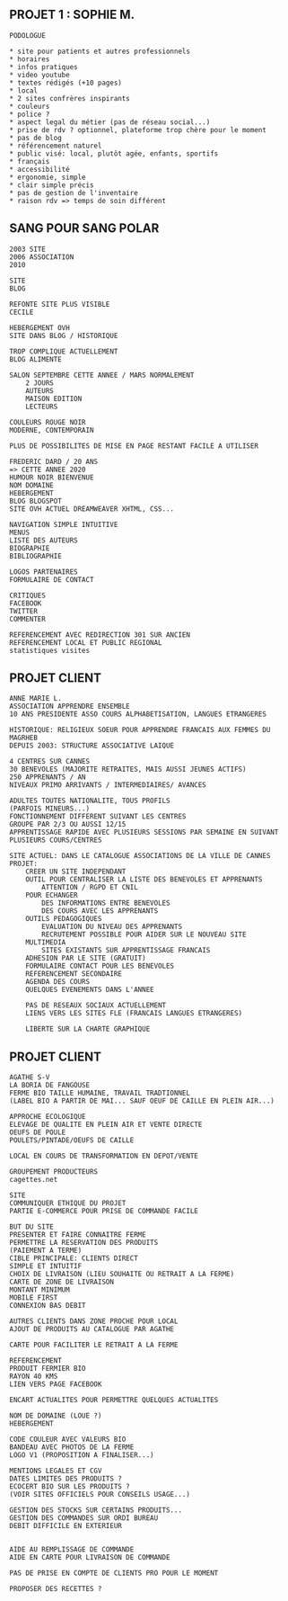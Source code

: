 ## PROJET 1 : SOPHIE M.

    PODOLOGUE

    * site pour patients et autres professionnels
    * horaires
    * infos pratiques
    * video youtube
    * textes rédigés (+10 pages)
    * local
    * 2 sites confrères inspirants
    * couleurs
    * police ?
    * aspect legal du métier (pas de réseau social...)
    * prise de rdv ? optionnel, plateforme trop chère pour le moment
    * pas de blog
    * référencement naturel
    * public visé: local, plutôt agée, enfants, sportifs
    * français
    * accessibilité 
    * ergonomie, simple
    * clair simple précis
    * pas de gestion de l'inventaire
    * raison rdv => temps de soin différent




## SANG POUR SANG POLAR


    2003 SITE    
    2006 ASSOCIATION
    2010 
    
    SITE
    BLOG 

    REFONTE SITE PLUS VISIBLE
    CECILE

    HEBERGEMENT OVH
    SITE DANS BLOG / HISTORIQUE

    TROP COMPLIQUE ACTUELLEMENT
    BLOG ALIMENTE

    SALON SEPTEMBRE CETTE ANNEE / MARS NORMALEMENT
        2 JOURS
        AUTEURS
        MAISON EDITION
        LECTEURS

    COULEURS ROUGE NOIR
    MODERNE, CONTEMPORAIN

    PLUS DE POSSIBILITES DE MISE EN PAGE RESTANT FACILE A UTILISER

    FREDERIC DARD / 20 ANS
    => CETTE ANNEE 2020
    HUMOUR NOIR BIENVENUE
    NOM DOMAINE
    HEBERGEMENT
    BLOG BLOGSPOT
    SITE OVH ACTUEL DREAMWEAVER XHTML, CSS...

    NAVIGATION SIMPLE INTUITIVE
    MENUS
    LISTE DES AUTEURS
    BIOGRAPHIE
    BIBLIOGRAPHIE

    LOGOS PARTENAIRES
    FORMULAIRE DE CONTACT

    CRITIQUES
    FACEBOOK
    TWITTER
    COMMENTER

    REFERENCEMENT AVEC REDIRECTION 301 SUR ANCIEN
    REFERENCEMENT LOCAL ET PUBLIC REGIONAL
    statistiques visites


    

## PROJET CLIENT

    ANNE MARIE L.
    ASSOCIATION APPRENDRE ENSEMBLE
    10 ANS PRESIDENTE ASSO COURS ALPHABETISATION, LANGUES ETRANGERES

    HISTORIQUE: RELIGIEUX SOEUR POUR APPRENDRE FRANCAIS AUX FEMMES DU MAGRHEB
    DEPUIS 2003: STRUCTURE ASSOCIATIVE LAIQUE

    4 CENTRES SUR CANNES
    30 BENEVOLES (MAJORITE RETRAITES, MAIS AUSSI JEUNES ACTIFS)
    250 APPRENANTS / AN
    NIVEAUX PRIMO ARRIVANTS / INTERMEDIAIRES/ AVANCES

    ADULTES TOUTES NATIONALITE, TOUS PROFILS
    (PARFOIS MINEURS...)
    FONCTIONNEMENT DIFFERENT SUIVANT LES CENTRES
    GROUPE PAR 2/3 OU AUSSI 12/15
    APPRENTISSAGE RAPIDE AVEC PLUSIEURS SESSIONS PAR SEMAINE EN SUIVANT PLUSIEURS COURS/CENTRES

    SITE ACTUEL: DANS LE CATALOGUE ASSOCIATIONS DE LA VILLE DE CANNES
    PROJET: 
        CREER UN SITE INDEPENDANT
        OUTIL POUR CENTRALISER LA LISTE DES BENEVOLES ET APPRENANTS
            ATTENTION / RGPD ET CNIL
        POUR ECHANGER 
            DES INFORMATIONS ENTRE BENEVOLES
            DES COURS AVEC LES APPRENANTS
        OUTILS PEDAGOGIQUES
            EVALUATION DU NIVEAU DES APPRENANTS
            RECRUTEMENT POSSIBLE POUR AIDER SUR LE NOUVEAU SITE
        MULTIMEDIA
            SITES EXISTANTS SUR APPRENTISSAGE FRANCAIS
        ADHESION PAR LE SITE (GRATUIT)
        FORMULAIRE CONTACT POUR LES BENEVOLES
        REFERENCEMENT SECONDAIRE
        AGENDA DES COURS
        QUELQUES EVENEMENTS DANS L'ANNEE

        PAS DE RESEAUX SOCIAUX ACTUELLEMENT
        LIENS VERS LES SITES FLE (FRANCAIS LANGUES ETRANGERES)

        LIBERTE SUR LA CHARTE GRAPHIQUE



        
## PROJET CLIENT


    AGATHE S-V
    LA BORIA DE FANGOUSE
    FERME BIO TAILLE HUMAINE, TRAVAIL TRADTIONNEL
    (LABEL BIO A PARTIR DE MAI... SAUF OEUF DE CAILLE EN PLEIN AIR...)

    APPROCHE ECOLOGIQUE
    ELEVAGE DE QUALITE EN PLEIN AIR ET VENTE DIRECTE
    OEUFS DE POULE
    POULETS/PINTADE/OEUFS DE CAILLE

    LOCAL EN COURS DE TRANSFORMATION EN DEPOT/VENTE

    GROUPEMENT PRODUCTEURS
    cagettes.net

    SITE 
    COMMUNIQUER ETHIQUE DU PROJET
    PARTIE E-COMMERCE POUR PRISE DE COMMANDE FACILE

    BUT DU SITE
    PRESENTER ET FAIRE CONNAITRE FERME
    PERMETTRE LA RESERVATION DES PRODUITS
    (PAIEMENT A TERME)
    CIBLE PRINCIPALE: CLIENTS DIRECT
    SIMPLE ET INTUITIF 
    CHOIX DE LIVRAISON (LIEU SOUHAITE OU RETRAIT A LA FERME)
    CARTE DE ZONE DE LIVRAISON
    MONTANT MINIMUM
    MOBILE FIRST
    CONNEXION BAS DEBIT

    AUTRES CLIENTS DANS ZONE PROCHE POUR LOCAL 
    AJOUT DE PRODUITS AU CATALOGUE PAR AGATHE

    CARTE POUR FACILITER LE RETRAIT A LA FERME

    REFERENCEMENT
    PRODUIT FERMIER BIO
    RAYON 40 KMS
    LIEN VERS PAGE FACEBOOK

    ENCART ACTUALITES POUR PERMETTRE QUELQUES ACTUALITES

    NOM DE DOMAINE (LOUE ?)
    HEBERGEMENT

    CODE COULEUR AVEC VALEURS BIO
    BANDEAU AVEC PHOTOS DE LA FERME
    LOGO V1 (PROPOSITION A FINALISER...)

    MENTIONS LEGALES ET CGV
    DATES LIMITES DES PRODUITS ?
    ECOCERT BIO SUR LES PRODUITS ?
    (VOIR SITES OFFICIELS POUR CONSEILS USAGE...)

    GESTION DES STOCKS SUR CERTAINS PRODUITS...
    GESTION DES COMMANDES SUR ORDI BUREAU
    DEBIT DIFFICILE EN EXTERIEUR


    AIDE AU REMPLISSAGE DE COMMANDE
    AIDE EN CARTE POUR LIVRAISON DE COMMANDE

    PAS DE PRISE EN COMPTE DE CLIENTS PRO POUR LE MOMENT

    PROPOSER DES RECETTES ?